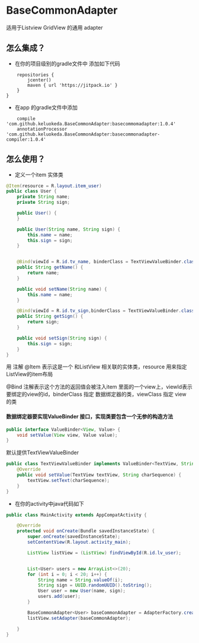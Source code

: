# BaseCommonAdapter
 适用于Listview GridView 的通用 adapter

## 怎么集成？
- 在你的项目级别的gradle文件中 添加如下代码
```allprojects {
    repositories {
        jcenter()
        maven { url 'https://jitpack.io' }
    }
}
```

- 在app 的gradle文件中添加
```
    compile 'com.github.keluokeda.BaseCommonAdapter:basecommomadapter:1.0.4'
    annotationProcessor 'com.github.keluokeda.BaseCommonAdapter:basecommonadapter-compiler:1.0.4'
```

## 怎么使用？
- 定义一个item 实体类
```java
@Item(resource = R.layout.item_user)
public class User {
    private String name;
    private String sign;

    public User() {
    }

    public User(String name, String sign) {
        this.name = name;
        this.sign = sign;
    }


    @Bind(viewId = R.id.tv_name, binderClass = TextViewValueBinder.class,viewClass = TextView.class)
    public String getName() {
        return name;
    }

    public void setName(String name) {
        this.name = name;
    }

    @Bind(viewId = R.id.tv_sign,binderClass = TextViewValueBinder.class,viewClass = TextView.class)
    public String getSign() {
        return sign;
    }

    public void setSign(String sign) {
        this.sign = sign;
    }
}
```
用 注解 @Item 表示这是一个 和ListView 相关联的实体类，resource 用来指定 ListView的item布局

@Bind 注解表示这个方法的返回值会被注入item 里面的一个view上，viewId表示要绑定的view的id，binderClass 指定 数据绑定器的类，viewClass 指定 view 的类

#### 数据绑定器要实现ValueBinder 接口，实现类要包含一个无参的构造方法
```java
public interface ValueBinder<View, Value> {
    void setValue(View view, Value value);
}
```

默认提供TextViewValueBinder
```java
public class TextViewValueBinder implements ValueBinder<TextView, String> {
    @Override
    public void setValue(TextView textView, String charSequence) {
        textView.setText(charSequence);
    }
}
```

- 在你的activity中java代码如下
```java
public class MainActivity extends AppCompatActivity {

    @Override
    protected void onCreate(Bundle savedInstanceState) {
        super.onCreate(savedInstanceState);
        setContentView(R.layout.activity_main);

        ListView listView = (ListView) findViewById(R.id.lv_user);


        List<User> users = new ArrayList<>(20);
        for (int i = 0; i < 20; i++) {
            String name = String.valueOf(i);
            String sign = UUID.randomUUID().toString();
            User user = new User(name, sign);
            users.add(user);
        }

        BaseCommonAdapter<User> baseCommonAdapter = AdapterFactory.createAdapter(User.class, users);
        listView.setAdapter(baseCommonAdapter);

    }
}
```

